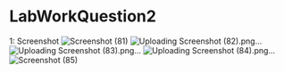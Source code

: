 # LabWorkQuestion2

1: Screenshot
![Screenshot (81)](https://user-images.githubusercontent.com/115606292/202619528-d52384c4-dabd-4876-9fc5-ad7dc0fca1fd.png)
![Uploading Screenshot (82).png…]()
![Uploading Screenshot (83).png…]()
![Uploading Screenshot (84).png…]()
![Screenshot (85)](https://user-images.githubusercontent.com/115606292/202619568-5df5d069-8f3d-4046-ab33-ccfc22feb8cd.png)
